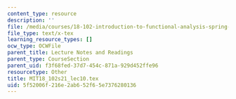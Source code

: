 ```yaml
---
content_type: resource
description: ''
file: /media/courses/18-102-introduction-to-functional-analysis-spring-2021/5f52006f216e2ab652f65e7376280136_MIT18_102s21_lec10.tex
file_type: text/x-tex
learning_resource_types: []
ocw_type: OCWFile
parent_title: Lecture Notes and Readings
parent_type: CourseSection
parent_uid: f3f68fed-37d7-454c-871a-929d452ffe96
resourcetype: Other
title: MIT18_102s21_lec10.tex
uid: 5f52006f-216e-2ab6-52f6-5e7376280136
---
```

